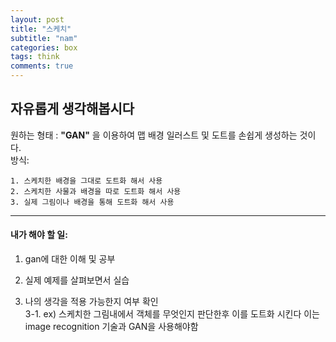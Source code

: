 ```yaml
---
layout: post
title: "스케치"
subtitle: "nam"
categories: box
tags: think
comments: true
---
```



## 자유롭게 생각해봅시다

원하는 형태 : **"GAN"** 을 이용하여  맵 배경 일러스트 및 도트를 손쉽게 생성하는 것이다.  
방식:

```
1. 스케치한 배경을 그대로 도트화 해서 사용
2. 스케치한 사물과 배경을 따로 도트화 해서 사용
3. 실제 그림이나 배경을 통해 도트화 해서 사용
```
-------------------------------------------------

#### 내가 해야 할 일: 

1. gan에 대한 이해 및 공부  

2. 실제 예제를 살펴보면서 실습

3. 나의 생각을 적용 가능한지 여부 확인  
3-1. ex) 스케치한 그림내에서 객체를 무엇인지 판단한후 이를 도트화 시킨다 이는 image recognition 기술과 GAN을 사용해야함 
